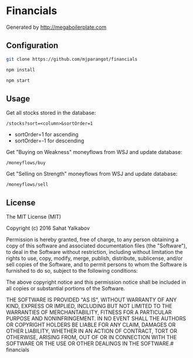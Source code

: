 # Financials

Generated by http://megaboilerplate.com

## Configuration
```bash
git clone https://github.com/mjparangot/financials

npm install

npm start
```

## Usage

Get all stocks stored in the database:

`/stocks?sort=<column>&sortOrder=1`

- sortOrder=1 for ascending
- sortOrder=-1 for descending

Get "Buying on Weakness" moneyflows from WSJ and update database:

`/moneyflows/buy`

Get "Selling on Strength" moneyflows from WSJ and update database:

`/moneyflows/sell`

## License
The MIT License (MIT)

Copyright (c) 2016 Sahat Yalkabov

Permission is hereby granted, free of charge, to any person obtaining a copy of this software and associated documentation files (the "Software"), to deal in the Software without restriction, including without limitation the rights to use, copy, modify, merge, publish, distribute, sublicense, and/or sell copies of the Software, and to permit persons to whom the Software is furnished to do so, subject to the following conditions:

The above copyright notice and this permission notice shall be included in all copies or substantial portions of the Software.

THE SOFTWARE IS PROVIDED "AS IS", WITHOUT WARRANTY OF ANY KIND, EXPRESS OR IMPLIED, INCLUDING BUT NOT LIMITED TO THE WARRANTIES OF MERCHANTABILITY, FITNESS FOR A PARTICULAR PURPOSE AND NONINFRINGEMENT. IN NO EVENT SHALL THE AUTHORS OR COPYRIGHT HOLDERS BE LIABLE FOR ANY CLAIM, DAMAGES OR OTHER LIABILITY, WHETHER IN AN ACTION OF CONTRACT, TORT OR OTHERWISE, ARISING FROM, OUT OF OR IN CONNECTION WITH THE SOFTWARE OR THE USE OR OTHER DEALINGS IN THE SOFTWARE.# financials
